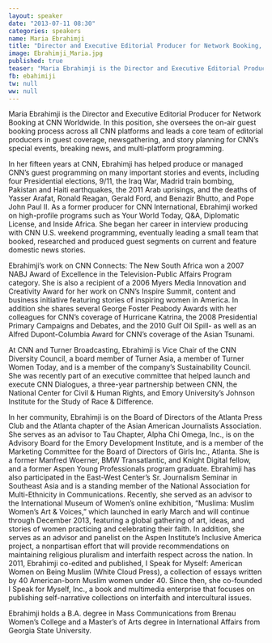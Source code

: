 ```yaml
---
layout: speaker
date: "2013-07-11 08:30"
categories: speakers
name: Maria Ebrahimji
title: "Director and Executive Editorial Producer for Network Booking, CNN"
image: Ebrahimji_Maria.jpg
published: true
teaser: "Maria Ebrahimji is the Director and Executive Editorial Producer for Network Booking at CNN Worldwide."
fb: ebahimiji
tw: null
ww: null
---
```


Maria Ebrahimji is the Director and Executive Editorial Producer for Network Booking at CNN Worldwide. In this position, she oversees the on-air guest booking process across all CNN platforms and leads a core team of editorial producers in guest coverage, newsgathering, and story planning for CNN’s special events, breaking news, and multi-platform programming. 

In her fifteen years at CNN, Ebrahimji has helped produce or managed CNN’s guest programming on many important stories and events, including four Presidential elections, 9/11, the Iraq War, Madrid train bombing, Pakistan and Haiti earthquakes, the 2011 Arab uprisings, and the deaths of Yasser Arafat, Ronald Reagan, Gerald Ford, and Benazir Bhutto, and Pope John Paul II.  As a former producer for CNN International, Ebrahimji worked on high-profile programs such as Your World Today, Q&A, Diplomatic License, and Inside Africa.  She began her career in interview producing with CNN U.S. weekend programming, eventually leading a small team that booked, researched and produced guest segments on current and feature domestic news stories.  

Ebrahimji’s work on CNN Connects: The New South Africa won a 2007 NABJ Award of Excellence in the Television-Public Affairs Program category.  She is also a recipient of a 2006 Myers Media Innovation and Creativity Award for her work on CNN’s Inspire Summit, content and business initiative featuring stories of inspiring women in America.  In addition she shares several George Foster Peabody Awards with her colleagues for CNN’s coverage of Hurricane Katrina, the 2008 Presidential Primary Campaigns and Debates, and the 2010 Gulf Oil Spill- as well as an Alfred Dupont-Columbia Award for CNN’s coverage of the Asian Tsunami.  	

At CNN and Turner Broadcasting, Ebrahimji is Vice Chair of the CNN Diversity Council, a board member of Turner Asia, a member of Turner Women Today, and is a member of the company’s Sustainability Council. She was recently part of an executive committee that helped launch and execute CNN Dialogues, a three-year  partnership between CNN, the National Center for Civil & Human Rights, and Emory University’s Johnson Institute for the Study of Race & Difference.  

In her community, Ebrahimji is on the Board of Directors of the Atlanta Press Club and the Atlanta chapter of the Asian American Journalists Association. She serves as an advisor to Tau Chapter, Alpha Chi Omega, Inc., is on the Advisory Board for the Emory Development Institute, and is a member of the Marketing Committee for the Board of Directors of Girls Inc., Atlanta.  She is a former Manfred Woerner, BMW Transatlantic, and Knight Digital fellow, and a former Aspen Young Professionals program graduate.  Ebrahimji has also participated in the East-West Center’s Sr. Journalism Seminar in Southeast Asia and is a standing member of the National Association for Multi-Ethnicity in Communications. Recently, she served as an advisor to the International Museum of Women’s online exhibition, “Muslima: Muslim Women’s Art & Voices,” which launched in early March and will continue through December 2013, featuring a global gathering of art, ideas, and stories of women practicing and celebrating their faith. In addition, she serves as an advisor and panelist on the Aspen Institute’s Inclusive America project, a nonpartisan effort that will provide recommendations on maintaining religious pluralism and interfaith respect across the nation. 
In 2011, Ebrahimji co-edited and published, I Speak for Myself: American Women on Being Muslim (White Cloud Press), a collection of essays written by 40 American-born Muslim women under 40.  Since then, she co-founded I Speak for Myself, Inc., a book and multimedia enterprise that focuses on publishing self-narrative collections on interfaith and intercultural issues.  
	
Ebrahimji holds a B.A. degree in Mass Communications from Brenau Women’s College and a Master’s of Arts degree in International Affairs from Georgia State University.  
